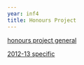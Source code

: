 ```yaml
---
year: inf4
title: Honours Project
---
```


[honours project general](http://www.inf.ed.ac.uk/teaching/courses/proj/)

[2012-13 specific](http://www.inf.ed.ac.uk/teaching/courses/proj/12-13/)
